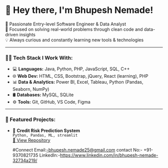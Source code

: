 # 👋 Hey there, I'm Bhupesh Nemade!

🎯 Passionate Entry-level Software Engineer & Data Analyst  
🚀 Focused on solving real-world problems through clean code and data-driven insights  
💡 Always curious and constantly learning new tools & technologies

---

### 👨‍💻 Tech Stack I Work With:
- 💻 **Languages:** Java, Python, PHP, JavaScript, SQL, C++
- 🌐 **Web Dev:** HTML, CSS, Bootstrap, jQuery, React (learning), PHP
- 📊 **Data & Analytics:** Power BI, Excel, Tableau, Python (Pandas, Seaborn, NumPy)
- 🛢️ **Databases:** MySQL, SQLite
- ⚙️ **Tools:** Git, GitHub, VS Code, Figma

---

### 📌 Featured Projects:
- 🧠 **Credit Risk Prediction System**  
  `Python, Pandas, ML, streamlit`  
  [🔗 View Repository](https://github.com/bhupesh-nemade/credit-risk-prediction)

  #Connect
Email:-bhupesh.nemade25@gmail.com
contact No:- +91-9370821735
LinkedIn:-https://www.linkedin.com/in/bhupesh-nemade-32734a219/
